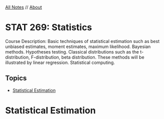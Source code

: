 <style>
h1 a {
  display: none;
}
</style>

[All Notes](http://karishmadaga.com/course-notes) // [About](http://karishmadaga.com)
# STAT 269: Statistics

Course Description: Basic techniques of statistical estimation such as best unbiased estimates, moment estimates, maximum likelihood. Bayesian methods. Hypotheses testing. Classical distributions such as the t-distribution, F-distribution, beta distribution. These methods will be illustrated by linear regression. Statistical computing.

## Topics

* [Statistical Estimation](#stat-est)




<h1 id = "#stat-est">Statistical Estimation</h2>
